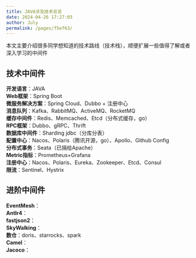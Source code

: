 ```yaml
---
title: JAVA涉及技术总览
date: 2024-04-26 17:27:03
author: July
permalink: /pages/f5ef63/
---
```


本文主要介绍很多同学想知道的技术路线（技术栈），顺便扩展一些值得了解或者深入学习的中间件  

## 技术中间件

**开发语言**：JAVA  
**Web框架**：Spring Boot  
**微服务解决方案**：Spring Cloud、Dubbo + 注册中心  
**消息队列**：Kafka、RabbitMQ、ActiveMQ、RocketMQ  
**缓存中间件**：Redis、Memcached、Etcd（分布式缓存，go）  
**RPC框架**：Dubbo、gRPC、Thrift  
**数据库中间件**：Sharding jdbc（分库分表）  
**配置中心**：Nacos、Polaris（腾讯开源，go）、Apollo、Github Config  
**分布式事务**：Seata（已捐给Apache）  
**Metric指标**：Prometheus+Grafana  
**注册中心**：Nacos、Polaris、Eureka、Zookeeper、Etcd、Consul  
**限流**：Sentinel、Hystrix

## 进阶中间件

**EventMesh**：  
**Antlr4**：  
**fastjson2**：  
**SkyWalking**：  
**数仓**：doris、starrocks、spark  
**Camel**：  
**Jacoco**：  


